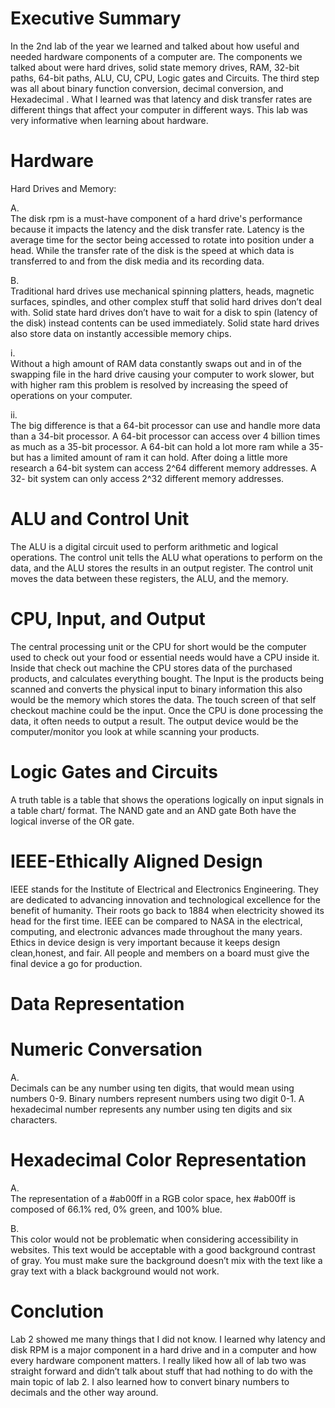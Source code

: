 # Executive Summary
In the 2nd lab of the year we learned and talked about how useful and needed hardware components of a computer are. The components we talked about were hard drives, solid state memory drives, RAM, 32-bit paths, 64-bit paths, ALU, CU, CPU, Logic gates and Circuits. The third step was all about binary function conversion, decimal conversion, and Hexadecimal . What I learned was that latency and disk transfer rates are different things that affect your computer in different ways. This lab was very informative when learning about hardware.


# Hardware
Hard Drives and Memory:

A.  
The disk rpm is a must-have component of a hard drive's performance because it impacts the latency and the disk transfer rate. Latency is the average time for the sector being accessed to rotate into position under a head. While the transfer rate of the disk is the speed at which data is transferred to and from the disk media and its recording data. 

B.  
Traditional hard drives use mechanical spinning platters, heads, magnetic surfaces, spindles, and other complex stuff that solid hard drives don’t deal with. Solid state hard drives don’t have to wait for a disk to spin (latency of the disk) instead contents can be used immediately. Solid state hard drives also store data on instantly accessible memory chips.

i.  
Without a high amount of RAM data constantly swaps out and in of the swapping file in the hard drive causing your computer to work slower, but with higher ram this problem is resolved by increasing the speed of operations on your computer. 


ii.  
The big difference is that a 64-bit processor can use and handle more data than a 34-bit processor. A 64-bit processor can access over 4 billion times as much as a 35-bit processor. A 64-bit can hold a lot more ram while a 35-but has a limited amount of ram it can hold. After doing a little more research a 64-bit system can access 2^64 different memory addresses. A 32- bit system can only access 2^32 different memory addresses. 
# ALU and Control Unit
The ALU is a digital circuit used to perform arithmetic and logical operations. The control unit tells the ALU what operations to perform on the data, and the ALU stores the results in an output register. The control unit moves the data between these registers, the ALU, and the memory. 
# CPU, Input, and Output
The central processing unit or the CPU for short would be the computer used to check out your food or essential needs would have a CPU inside it. Inside that check out machine the CPU stores data of the purchased products, and calculates everything bought.
The Input is the products being scanned and converts the physical input to binary information this also would be the memory which stores the data. The touch screen of that self checkout machine could be the input. 
Once the CPU is done processing the data, it often needs to output a result. The output device would be the computer/monitor you look at while scanning your products.
# Logic Gates and Circuits
A truth table is a table that shows the operations logically on input signals in a table chart/ format. The NAND gate and an AND gate Both have the logical inverse of the OR gate. 
# IEEE-Ethically Aligned Design
IEEE stands for the Institute of Electrical and Electronics Engineering. They are dedicated to advancing innovation and technological excellence for the benefit of humanity. Their roots go back to 1884 when electricity showed its head for the first time. IEEE can be compared to NASA in the electrical, computing, and electronic advances made throughout the many years. Ethics in device design is very important because it keeps design clean,honest, and fair. All people and members on a board must give the final device a go for production. 

# Data Representation
# Numeric Conversation

A.  
Decimals can be any number using ten digits, that would mean using numbers 0-9. Binary numbers represent numbers using two digit 0-1. A hexadecimal number represents any number using ten digits and six characters. 
# Hexadecimal Color Representation
A.  
The representation of a #ab00ff in a RGB color space, hex #ab00ff is composed of 66.1% red, 0% green, and 100% blue.

B.   
This color would not be problematic when considering accessibility in websites. This text would be acceptable with a good background contrast of gray. You must make sure the background doesn’t mix with the text like a gray text with a black background would not work.

# Conclution
Lab 2 showed me many things that I did not know. I learned why latency and disk RPM is a major component in a hard drive and in a computer and how every hardware component matters. I really liked how all of lab two was straight forward and didn’t talk about stuff that had nothing to do with the main topic of lab 2. I also learned how to convert binary numbers to decimals and the other way around. 


